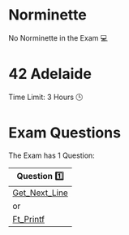 # Norminette

No Norminette in the Exam 💻

# 42 Adelaide
Time Limit: 3 Hours 🕒

# Exam Questions

The Exam has 1 Question:

| Question  :one: | 
|------------|
| [Get_Next_Line](https://github.com/pasqualerossi/42-School-Exam-Rank-03/blob/main/get_next_line/get_next_line.c)      | 
| or         |
| [Ft_Printf](https://github.com/pasqualerossi/42-School-Exam-Rank-03/blob/main/ft_printf/ft_printf.c)      |
